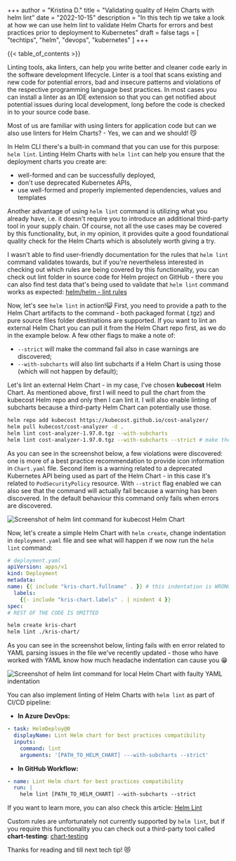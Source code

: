 +++
author = "Kristina D."
title = "Validating quality of Helm Charts with helm lint"
date = "2022-10-15"
description = "In this tech tip we take a look at how we can use helm lint to validate Helm Charts for errors and best practices prior to deployment to Kubernetes"
draft = false
tags = [
    "techtips",
    "helm",
    "devops",
    "kubernetes"
]
+++

{{< table_of_contents >}}

Linting tools, aka linters, can help you write better and cleaner code early in the software development lifecycle. Linter is a tool that scans existing and new code for potential errors, bad and insecure patterns and violations of the respective programming language best practices. In most cases you can install a linter as an IDE extension so that you can get notified about potential issues during local development, long before the code is checked in to your source code base.

Most of us are familiar with using linters for application code but can we also use linters for Helm Charts? - Yes, we can and we should! 😼

In Helm CLI there's a built-in command that you can use for this purpose: ```helm lint```. Linting Helm Charts with ```helm lint``` can help you ensure that the deployment charts you create are:

- well-formed and can be successfully deployed,
- don't use deprecated Kubernetes APIs,
- use well-formed and properly implemented dependencies, values and templates

Another advantage of using ```helm lint``` command is utilizing what you already have, i.e. it doesn't require you to introduce an additional third-party tool in your supply chain. Of course, not all the use cases may be covered by this functionality, but, in my opinion, it provides quite a good foundational quality check for the Helm Charts which is absolutely worth giving a try.

I wasn't able to find user-friendly documentation for the rules that ```helm lint``` command validates towards, but if you're nevertheless interested in checking out which rules are being covered by this functionality, you can check out lint folder in source code for Helm project on GitHub - there you can also find test data that's being used to validate that ```helm lint``` command works as expected: [helm/helm - lint rules](https://github.com/helm/helm/tree/main/pkg/lint/rules)

Now, let's see ```helm lint``` in action!😺 First, you need to provide a path to the Helm Chart artifacts to the command - both packaged format (.tgz) and pure source files folder destinations are supported. If you want to lint an external Helm Chart you can pull it from the Helm Chart repo first, as we do in the example below.
A few other flags to make a note of:

- ```--strict``` will make the command fail also in case warnings are discovered;
- ```--with-subcharts``` will also lint subcharts if a Helm Chart is using those (which will not happen by default);

Let's lint an external Helm Chart - in my case, I've chosen **kubecost** Helm Chart. As mentioned above, first I will need to pull the chart from the kubecost Helm repo and only then I can lint it. I will also enable linting of subcharts because a third-party Helm Chart can potentially use those.

```bash
helm repo add kubecost https://kubecost.github.io/cost-analyzer/
helm pull kubecost/cost-analyzer -d .
helm lint cost-analyzer-1.97.0.tgz --with-subcharts
helm lint cost-analyzer-1.97.0.tgz --with-subcharts --strict # make the command fail if any warnings/errors are discovered
```

As you can see in the screenshot below, a few violations were discovered: one is more of a best practice recommendation to provide icon information in ```Chart.yaml``` file. Second item is a warning related to a deprecated Kubernetes API being used as part of the Helm Chart - in this case it's related to ```PodSecurityPolicy``` resource. With ```--strict``` flag enabled we can also see that the command will actually fail because a warning has been discovered. In the default behaviour this command only fails when errors are discovered.

![Screenshot of helm lint command for kubecost Helm Chart](../../images/tech_tips/helm_lint_external_chart.png)

Now, let's create a simple Helm Chart with ```helm create```, change indentation in ```deployment.yaml``` file and see what will happen if we now run the ```helm lint``` command:

```yaml
# deployment.yaml
apiVersion: apps/v1
kind: Deployment
metadata:
name: {{ include "kris-chart.fullname" . }} # this indentation is WRONG!
  labels:
    {{- include "kris-chart.labels" . | nindent 4 }}
spec:
# REST OF THE CODE IS OMITTED
```

``` bash
helm create kris-chart
helm lint ./kris-chart/
```

As you can see in the screenshot below, linting fails with en error related to YAML parsing issues in the file we've recently updated - those who have worked with YAML know how much headache indentation can cause you 😁

![Screenshot of helm lint command for local Helm Chart with faulty YAML indentation](../../images/tech_tips/helm_lint_yaml_error.png)

You can also implement linting of Helm Charts with ```helm lint``` as part of CI/CD pipeline:

- **In Azure DevOps:**

```yaml
- task: HelmDeploy@0
  displayName: Lint Helm chart for best practices compatibility
  inputs:
    command: lint
    arguments: '[PATH_TO_HELM_CHART] ---with-subcharts --strict'
```

- **In GitHub Workflow:**

```yaml
- name: Lint Helm chart for best practices compatibility
  run: |
    helm lint [PATH_TO_HELM_CHART] --with-subcharts --strict
```

If you want to learn more, you can also check this article: [Helm Lint](https://helm.sh/docs/helm/helm_lint)

Custom rules are unfortunately not currently supported by ```helm lint```, but if you require this functionality you can check out a third-party tool called **chart-testing**: [chart-testing](https://github.com/helm/chart-testing)

Thanks for reading and till next tech tip! 😻
